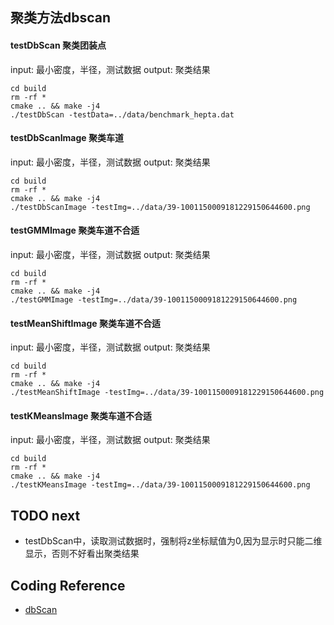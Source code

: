 ## 聚类方法dbscan

#### testDbScan 聚类团装点
input:  最小密度，半径，测试数据
output: 聚类结果
```
cd build
rm -rf *
cmake .. && make -j4
./testDbScan -testData=../data/benchmark_hepta.dat
```

#### testDbScanImage 聚类车道
input:  最小密度，半径，测试数据
output: 聚类结果
```
cd build
rm -rf *
cmake .. && make -j4
./testDbScanImage -testImg=../data/39-1001150009181229150644600.png
```

#### testGMMImage 聚类车道不合适
input:  最小密度，半径，测试数据
output: 聚类结果
```
cd build
rm -rf *
cmake .. && make -j4
./testGMMImage -testImg=../data/39-1001150009181229150644600.png
```

#### testMeanShiftImage 聚类车道不合适
input:  最小密度，半径，测试数据
output: 聚类结果
```
cd build
rm -rf *
cmake .. && make -j4
./testMeanShiftImage -testImg=../data/39-1001150009181229150644600.png
```

#### testKMeansImage 聚类车道不合适
input:  最小密度，半径，测试数据
output: 聚类结果
```
cd build
rm -rf *
cmake .. && make -j4
./testKMeansImage -testImg=../data/39-1001150009181229150644600.png
```

## TODO next
+ testDbScan中，读取测试数据时，强制将z坐标赋值为0,因为显示时只能二维显示，否则不好看出聚类结果
## Coding Reference
+ [dbScan](https://github.com/james-yoo/DBSCAN)
